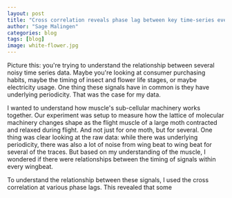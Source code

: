```yaml
---
layout: post
title: "Cross correlation reveals phase lag between key time-series events"
author: "Sage Malingen"
categories: blog
tags: [blog]
image: white-flower.jpg
---
```


Picture this: you're trying to understand the relationship between several noisy time series data.
Maybe you're looking at consumer purchasing habits, maybe the timing of insect and flower life stages, or maybe electricity usage.
One thing these signals have in common is they have underlying periodicity.
That was the case for my data.

I wanted to understand how muscle's sub-cellular machinery works together.
Our experiment was setup to measure how the lattice of molecular machinery changes shape as the flight muscle of a large moth contracted and relaxed during flight.
And not just for one moth, but for several.
One thing was clear looking at the raw data: while there was underlying periodicity, there was also a lot of noise from wing beat to wing beat for several of the traces.
But based on my understanding of the muscle, I wondered if there were relationships between the timing of signals within every wingbeat.


To understand the relationship between these signals, I used the cross correlation at various phase lags.
This revealed that some
